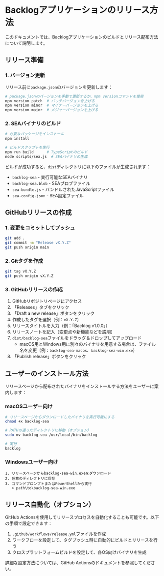 # Backlogアプリケーションのリリース方法

このドキュメントでは、Backlogアプリケーションのビルドとリリース配布方法について説明します。

## リリース準備

### 1. バージョン更新

リリース前に`package.json`のバージョンを更新します：

```bash
# package.jsonのバージョンを手動で更新するか、npm versionコマンドを使用
npm version patch  # パッチバージョンを上げる
npm version minor  # マイナーバージョンを上げる
npm version major  # メジャーバージョンを上げる
```

### 2. SEAバイナリのビルド

```bash
# 必要なパッケージをインストール
npm install

# ビルドスクリプトを実行
npm run build      # TypeScriptのビルド
node scripts/sea.js  # SEAバイナリの生成
```

ビルドが成功すると、`dist`ディレクトリに以下のファイルが生成されます：
- `backlog-sea` - 実行可能なSEAバイナリ
- `backlog-sea.blob` - SEAブロブファイル
- `sea-bundle.js` - バンドルされたJavaScriptファイル
- `sea-config.json` - SEA設定ファイル

## GitHubリリースの作成

### 1. 変更をコミットしてプッシュ

```bash
git add .
git commit -m "Release vX.Y.Z"
git push origin main
```

### 2. Gitタグを作成

```bash
git tag vX.Y.Z
git push origin vX.Y.Z
```

### 3. GitHubリリースの作成

1. GitHubリポジトリページにアクセス
2. 「Releases」タブをクリック
3. 「Draft a new release」ボタンをクリック
4. 作成したタグを選択（例：`vX.Y.Z`）
5. リリースタイトルを入力（例：「Backlog v1.0.0」）
6. リリースノートを記入（変更点や新機能などを説明）
7. `dist/backlog-sea`ファイルをドラッグ＆ドロップしてアップロード
   - macOS用とWindows用に別々のバイナリを用意する場合は、ファイル名を変更（例：`backlog-sea-macos`、`backlog-sea-win.exe`）
8. 「Publish release」ボタンをクリック

## ユーザーのインストール方法

リリースページから配布されたバイナリをインストールする方法をユーザーに案内します：

### macOSユーザー向け

```bash
# リリースページからダウンロードしたバイナリを実行可能にする
chmod +x backlog-sea

# PATHの通ったディレクトリに移動（オプション）
sudo mv backlog-sea /usr/local/bin/backlog

# 実行
backlog
```

### Windowsユーザー向け

```
1. リリースページからbacklog-sea-win.exeをダウンロード
2. 任意のディレクトリに保存
3. コマンドプロンプトまたはPowerShellから実行
   > path\to\backlog-sea-win.exe
```

## リリース自動化（オプション）

GitHub Actionsを使用してリリースプロセスを自動化することも可能です。以下の手順で設定できます：

1. `.github/workflows/release.yml`ファイルを作成
2. ワークフローを設定して、タグプッシュ時に自動的にビルドとリリースを行う
3. クロスプラットフォームビルドを設定して、各OS向けバイナリを生成

詳細な設定方法については、GitHub Actionsのドキュメントを参照してください。 